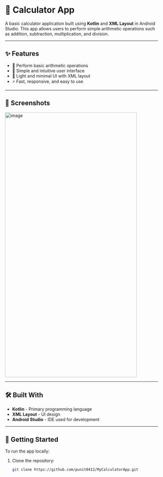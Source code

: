 # 📱 Calculator App

A basic calculator application built using **Kotlin** and **XML Layout** in Android Studio. This app allows users to perform simple arithmetic operations such as addition, subtraction, multiplication, and division.

---

## ✨ Features

- 🧮 Perform basic arithmetic operations
- 📱 Simple and intuitive user interface
- 🌙 Light and minimal UI with XML layout
- ⚡ Fast, responsive, and easy to use

---

## 📸 Screenshots

<img width="434" height="869" alt="image" src="https://github.com/user-attachments/assets/ace8d49f-8d26-48ac-80a6-0ac570672f84" />


---

## 🛠️ Built With

- **Kotlin** - Primary programming language
- **XML Layout** - UI design
- **Android Studio** - IDE used for development

---

## 🚀 Getting Started

To run the app locally:

1. Clone the repository:
   ```bash
   git clone https://github.com/punit0412/MyCalculatorApp.git
